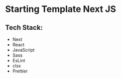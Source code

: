 # Starting Template Next JS
## Tech Stack:
* Next  
* React  
* JavaScript  
* Sass
* EsLint  
* clsx  
* Prettier  
